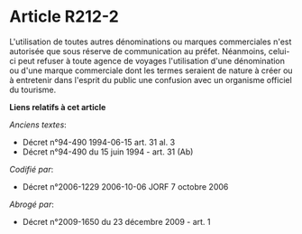 # Article R212-2

L'utilisation de toutes autres dénominations ou marques commerciales n'est autorisée que sous réserve de communication au
préfet. Néanmoins, celui-ci peut refuser à toute agence de voyages l'utilisation d'une dénomination ou d'une marque
commerciale dont les termes seraient de nature à créer ou à entretenir dans l'esprit du public une confusion avec un
organisme officiel du tourisme.

**Liens relatifs à cet article**

_Anciens textes_:

  - Décret n°94-490 1994-06-15 art. 31 al. 3
  - Décret n°94-490 du 15 juin 1994 - art. 31 (Ab)

_Codifié par_:

  - Décret n°2006-1229 2006-10-06 JORF 7 octobre 2006

_Abrogé par_:

  - Décret n°2009-1650 du 23 décembre 2009 - art. 1
